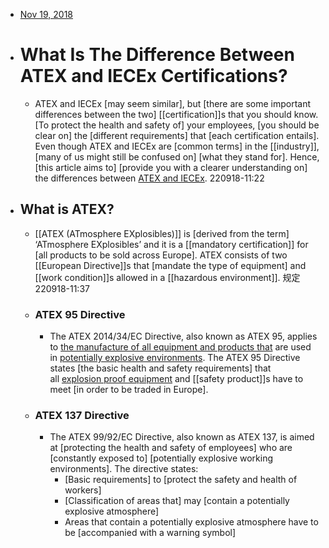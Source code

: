 - [Nov 19, 2018](https://www.supermec.com/th/blog/2018/11/19/difference-between-atex-and-iecex)
- # **What Is The Difference Between ATEX and IECEx Certifications?**
    - ATEX and IECEx [may seem similar], but [there are some important differences between the two] [[certification]]s that you should know. [To protect the health and safety of] your employees, [you should be clear on] the [different requirements] that [each certification entails]. Even though ATEX and IECEx are [common terms] in the [[industry]], [many of us might still be confused on] [what they stand for]. Hence, [this article aims to] [provide you with a clearer understanding on] the differences between [ATEX and IECEx](https://www.supermec.com/sg/blog/2017/04/05/what-is-atex-and-iecex-certification).
220918-11:22
- ## **What is ATEX?**
    - [[ATEX (ATmosphere EXplosibles)]] is [derived from the term] ‘ATmosphere EXplosibles’ and it is a [[mandatory certification]] for [all products to be sold across Europe]. ATEX consists of two [[European Directive]]s that [mandate the type of equipment] and [[work condition]]s allowed in a [[hazardous environment]]. 规定
220918-11:37
    - ### ATEX 95 Directive
        - The ATEX 2014/34/EC Directive, also known as ATEX 95, applies to [the manufacture of all equipment and products that]([[manufacture]]) are used in [potentially explosive environments](((IMOrzCTg2))). The ATEX 95 Directive states [the basic health and safety requirements] that all [explosion proof equipment](https://www.supermec.com/sg/solutions/explosion-proof-electrical-equipment) and [[safety product]]s have to meet [in order to be traded in Europe].
    - ### ATEX 137 Directive
        - The ATEX 99/92/EC Directive, also known as ATEX 137, is aimed at [protecting the health and safety of employees] who are [constantly exposed to] [potentially explosive working environments]. The directive states:
            - [Basic requirements] to [protect the safety and health of workers]
            - [Classification of areas that] may [contain a potentially explosive atmosphere]
            - Areas that contain a potentially explosive atmosphere have to be [accompanied with a warning symbol]
